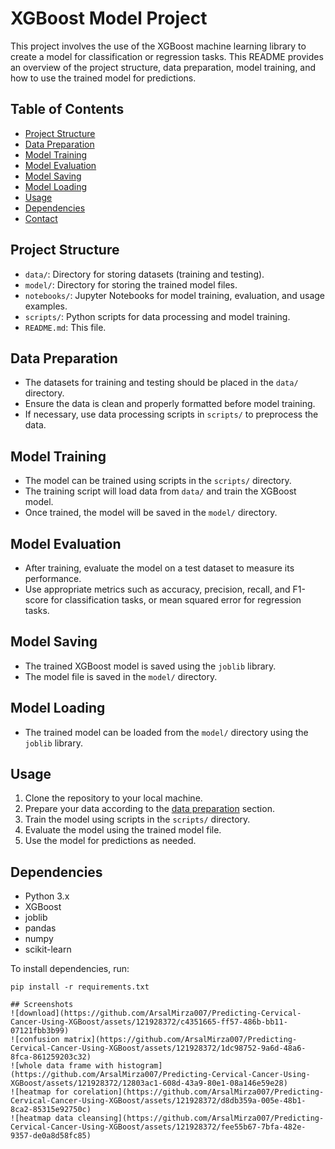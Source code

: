 # XGBoost Model Project

This project involves the use of the XGBoost machine learning library to create a model for classification or regression tasks. This README provides an overview of the project structure, data preparation, model training, and how to use the trained model for predictions.

## Table of Contents

- [Project Structure](#project-structure)
- [Data Preparation](#data-preparation)
- [Model Training](#model-training)
- [Model Evaluation](#model-evaluation)
- [Model Saving](#model-saving)
- [Model Loading](#model-loading)
- [Usage](#usage)
- [Dependencies](#dependencies)
- [Contact](#contact)

## Project Structure

- `data/`: Directory for storing datasets (training and testing).
- `model/`: Directory for storing the trained model files.
- `notebooks/`: Jupyter Notebooks for model training, evaluation, and usage examples.
- `scripts/`: Python scripts for data processing and model training.
- `README.md`: This file.

## Data Preparation

- The datasets for training and testing should be placed in the `data/` directory.
- Ensure the data is clean and properly formatted before model training.
- If necessary, use data processing scripts in `scripts/` to preprocess the data.

## Model Training

- The model can be trained using scripts in the `scripts/` directory.
- The training script will load data from `data/` and train the XGBoost model.
- Once trained, the model will be saved in the `model/` directory.

## Model Evaluation

- After training, evaluate the model on a test dataset to measure its performance.
- Use appropriate metrics such as accuracy, precision, recall, and F1-score for classification tasks, or mean squared error for regression tasks.

## Model Saving

- The trained XGBoost model is saved using the `joblib` library.
- The model file is saved in the `model/` directory.

## Model Loading

- The trained model can be loaded from the `model/` directory using the `joblib` library.

## Usage

1. Clone the repository to your local machine.
2. Prepare your data according to the [data preparation](#data-preparation) section.
3. Train the model using scripts in the `scripts/` directory.
4. Evaluate the model using the trained model file.
5. Use the model for predictions as needed.

## Dependencies

- Python 3.x
- XGBoost
- joblib
- pandas
- numpy
- scikit-learn

To install dependencies, run:

```shell
pip install -r requirements.txt

## Screenshots
![download](https://github.com/ArsalMirza007/Predicting-Cervical-Cancer-Using-XGBoost/assets/121928372/c4351665-ff57-486b-bb11-07121fbb3b99)
![confusion matrix](https://github.com/ArsalMirza007/Predicting-Cervical-Cancer-Using-XGBoost/assets/121928372/1dc98752-9a6d-48a6-8fca-861259203c32)
![whole data frame with histogram](https://github.com/ArsalMirza007/Predicting-Cervical-Cancer-Using-XGBoost/assets/121928372/12803ac1-608d-43a9-80e1-08a146e59e28)
![heatmap for corelation](https://github.com/ArsalMirza007/Predicting-Cervical-Cancer-Using-XGBoost/assets/121928372/d8db359a-005e-48b1-8ca2-85315e92750c)
![heatmap data cleansing](https://github.com/ArsalMirza007/Predicting-Cervical-Cancer-Using-XGBoost/assets/121928372/fee55b67-7bfa-482e-9357-de0a8d58fc85)

